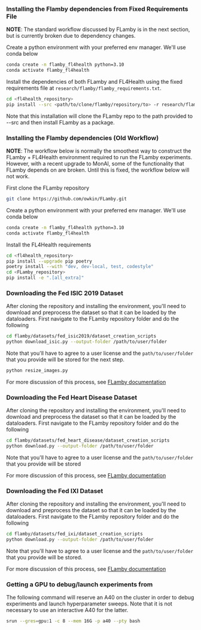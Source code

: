 ### Installing the Flamby dependencies from Fixed Requirements File

__NOTE__: The standard workflow discussed by FLamby is in the next section, but is currently broken due to dependency changes.

Create a python environment with your preferred env manager. We'll use conda below
``` bash
conda create -n flamby_fl4health python=3.10
conda activate flamby_fl4health
```
Install the dependencies of both FLamby and FL4Health using the fixed requirements file at `research/flamby/flamby_requirements.txt`.
```bash
cd <fl4health_repository>
pip install --src <path/to/clone/flamby/repository/to> -r research/flamby/flamby_requirements.txt
```
Note that this installation will clone the FLamby repo to the path provided to --src and then install FLamby as a package.

### Installing the Flamby dependencies (Old Workflow)

__NOTE__: The workflow below is normally the smoothest way to construct the FLamby + FL4Health environment required to run the FLamby experiments. However, with a recent upgrade to MonAI, some of the functionality that FLamby depends on are broken. Until this is fixed, the workflow below will not work.

First clone the FLamby repository
``` bash
git clone https://github.com/owkin/FLamby.git
```
Create a python environment with your preferred env manager. We'll use conda below
``` bash
conda create -n flamby_fl4health python=3.10
conda activate flamby_fl4health
```
Install the FL4Health requirements
``` bash
cd <fl4health_repository>
pip install --upgrade pip poetry
poetry install --with "dev, dev-local, test, codestyle"
cd <FLamby_repository>
pip install -e ".[all_extra]"
```

### Downloading the Fed ISIC 2019 Dataset

After cloning the repository and installing the environment, you'll need to download and preprocess the dataset so that it can be loaded by the dataloaders. First navigate to the FLamby repository folder and do the following
``` bash
cd flamby/datasets/fed_isic2019/dataset_creation_scripts
python download_isic.py --output-folder /path/to/user/folder
```
Note that you'll have to agree to a user license and the `path/to/user/folder` that you provide will be stored for the next step.
```bash
python resize_images.py
```
For more discussion of this process, see [FLamby documentation](https://owkin.github.io/FLamby/fed_isic.html#)

### Downloading the Fed Heart Disease Dataset

After cloning the repository and installing the environment, you'll need to download and preprocess the dataset so that it can be loaded by the dataloaders. First navigate to the FLamby repository folder and do the following
``` bash
cd flamby/datasets/fed_heart_disease/dataset_creation_scripts
python download.py --output-folder /path/to/user/folder
```
Note that you'll have to agree to a user license and the `path/to/user/folder` that you provide will be stored

For more discussion of this process, see [FLamby documentation](https://owkin.github.io/FLamby/fed_heart.html)

### Downloading the Fed IXI Dataset

After cloning the repository and installing the environment, you'll need to download and preprocess the dataset so that it can be loaded by the dataloaders. First navigate to the FLamby repository folder and do the following
``` bash
cd flamby/datasets/fed_ixi/dataset_creation_scripts
python download.py --output-folder /path/to/user/folder
```
Note that you'll have to agree to a user license and the `path/to/user/folder` that you provide will be stored.

For more discussion of this process, see [FLamby documentation](https://owkin.github.io/FLamby/fed_ixi.html#)

### Getting a GPU to debug/launch experiments from

The following command will reserve an A40 on the cluster in order to debug experiments and launch hyperparameter sweeps. Note that it is not necessary to use an interactive A40 for the latter.

```bash
srun --gres=gpu:1 -c 8 --mem 16G -p a40 --pty bash
```

